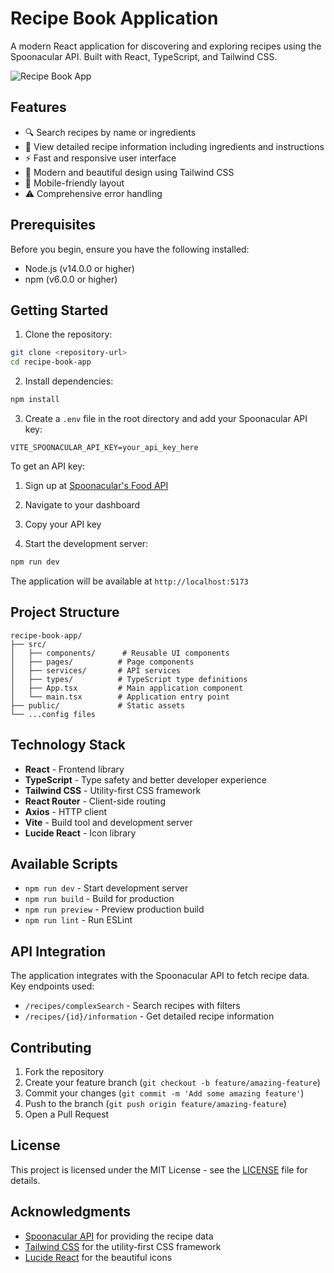 # Recipe Book Application

A modern React application for discovering and exploring recipes using the Spoonacular API. Built with React, TypeScript, and Tailwind CSS.

![Recipe Book App](https://images.unsplash.com/photo-1495521821757-a1efb6729352?auto=format&fit=crop&q=80&w=1200&h=400)

## Features

- 🔍 Search recipes by name or ingredients
- 📖 View detailed recipe information including ingredients and instructions
- ⚡ Fast and responsive user interface
- 🎨 Modern and beautiful design using Tailwind CSS
- 📱 Mobile-friendly layout
- ⚠️ Comprehensive error handling

## Prerequisites

Before you begin, ensure you have the following installed:
- Node.js (v14.0.0 or higher)
- npm (v6.0.0 or higher)

## Getting Started

1. Clone the repository:
```bash
git clone <repository-url>
cd recipe-book-app
```

2. Install dependencies:
```bash
npm install
```

3. Create a `.env` file in the root directory and add your Spoonacular API key:
```env
VITE_SPOONACULAR_API_KEY=your_api_key_here
```

To get an API key:
1. Sign up at [Spoonacular's Food API](https://spoonacular.com/food-api)
2. Navigate to your dashboard
3. Copy your API key

4. Start the development server:
```bash
npm run dev
```

The application will be available at `http://localhost:5173`

## Project Structure

```
recipe-book-app/
├── src/
│   ├── components/      # Reusable UI components
│   ├── pages/          # Page components
│   ├── services/       # API services
│   ├── types/          # TypeScript type definitions
│   ├── App.tsx         # Main application component
│   └── main.tsx        # Application entry point
├── public/             # Static assets
└── ...config files
```

## Technology Stack

- **React** - Frontend library
- **TypeScript** - Type safety and better developer experience
- **Tailwind CSS** - Utility-first CSS framework
- **React Router** - Client-side routing
- **Axios** - HTTP client
- **Vite** - Build tool and development server
- **Lucide React** - Icon library

## Available Scripts

- `npm run dev` - Start development server
- `npm run build` - Build for production
- `npm run preview` - Preview production build
- `npm run lint` - Run ESLint

## API Integration

The application integrates with the Spoonacular API to fetch recipe data. Key endpoints used:

- `/recipes/complexSearch` - Search recipes with filters
- `/recipes/{id}/information` - Get detailed recipe information

## Contributing

1. Fork the repository
2. Create your feature branch (`git checkout -b feature/amazing-feature`)
3. Commit your changes (`git commit -m 'Add some amazing feature'`)
4. Push to the branch (`git push origin feature/amazing-feature`)
5. Open a Pull Request

## License

This project is licensed under the MIT License - see the [LICENSE](LICENSE) file for details.

## Acknowledgments

- [Spoonacular API](https://spoonacular.com/food-api) for providing the recipe data
- [Tailwind CSS](https://tailwindcss.com) for the utility-first CSS framework
- [Lucide React](https://lucide.dev) for the beautiful icons
